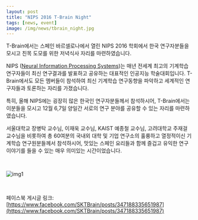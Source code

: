 ```yaml
---
layout: post
title: "NIPS 2016 T-Brain Night"
tags: [news, event]
image: /img/news/tbrain_night.jpg
---
```


T-Brain에서는 스페인 바르셀로나에서 열린 NIPS 2016 학회에서 한국 연구자분들을 모시고 친목 도모를 위한 저녁식사 자리를 마련하였습니다.


NIPS ([Neural Information Processing Systems](https://nips.cc/Conferences/2016))는 매년 전세계 최고의 기계학습 연구자들이 최신 연구결과를 발표하고 공유하는 대표적인 인공지능 학술대회입니다.
T-Brain에서도 모든 멤버들이 참석하여 최신 기계학습 연구동향을 파악하고 세계적인 연구자들과 토론하는 자리를 가졌습니다.


특히, 올해 NIPS에는 굉장히 많은 한국인 연구자분들께서 참석하시어, T-Brain에서는 이분들을 모시고 12월 6,7일 양일간 서로의 연구 분야를 공유할 수 있는 자리를 마련하였습니다.

서울대학교 장병탁 교수님, 이재욱 교수님, KAIST 예종철 교수님, 고려대학교 주재걸 교수님을 비롯하여 총 60여분의 국내외 대학 및 기업 연구소의 훌륭하고 열정적이신 기계학습 연구원분들께서 참석하시어, 맛있는 스페인 요리들과 함께 즐겁고 유익한 연구 이야기를 들을 수 있는 매우 의미있는 시간이었습니다.

<br>

![img1](/img/news/tbrain_night.jpg)

<br>

페이스북 게시글 링크: [https://www.facebook.com/SKTBrain/posts/347188335651987](https://www.facebook.com/SKTBrain/posts/347188335651987)


